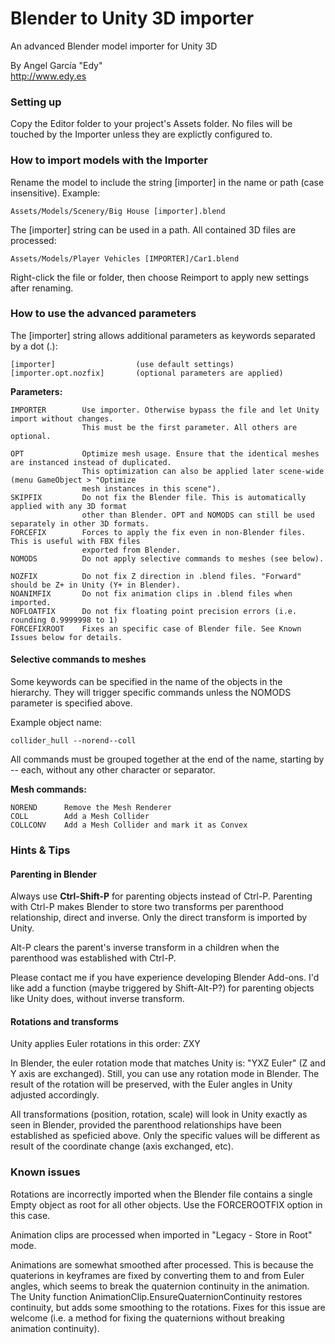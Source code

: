 ﻿Blender to Unity 3D importer
============================

An advanced Blender model importer for Unity 3D

By Angel García "Edy"  
http://www.edy.es

### Setting up

Copy the Editor folder to your project's Assets folder. No files will be touched by the Importer unless they are explictly configured to.

### How to import models with the Importer

Rename the model to include the string [importer] in the name or path (case insensitive). Example:

    Assets/Models/Scenery/Big House [importer].blend

The [importer] string can be used in a path. All contained 3D files are processed:

    Assets/Models/Player Vehicles [IMPORTER]/Car1.blend

Right-click the file or folder, then choose Reimport to apply new settings after renaming.

### How to use the advanced parameters

The [importer] string allows additional parameters as keywords separated by a dot (.):

	[importer]		  		    (use default settings)
	[importer.opt.nozfix]       (optional parameters are applied)
	
**Parameters:**

	IMPORTER		Use importer. Otherwise bypass the file and let Unity import without changes.
					This must be the first parameter. All others are optional.

	OPT				Optimize mesh usage. Ensure that the identical meshes are instanced instead of duplicated.
					This optimization can also be applied later scene-wide (menu GameObject > "Optimize
					mesh instances in this scene").
	SKIPFIX			Do not fix the Blender file. This is automatically applied with any 3D format
					other than Blender. OPT and NOMODS can still be used separately in other 3D formats.
	FORCEFIX		Forces to apply the fix even in non-Blender files. This is useful with FBX files
					exported from Blender.
	NOMODS			Do not apply selective commands to meshes (see below).
	
	NOZFIX			Do not fix Z direction in .blend files. "Forward" should be Z+ in Unity (Y+ in Blender).
	NOANIMFIX		Do not fix animation clips in .blend files when imported.
	NOFLOATFIX		Do not fix floating point precision errors (i.e. rounding 0.9999998 to 1)
	FORCEFIXROOT	Fixes an specific case of Blender file. See Known Issues below for details.

#### Selective commands to meshes

Some keywords can be specified in the name of the objects in the hierarchy. They will trigger
specific commands unless the NOMODS parameter is specified above.

Example object name:

	collider_hull --norend--coll
	
All commands must be grouped together at the end of the name, starting by -- each, without
any other character or separator.

**Mesh commands:**

	NOREND		Remove the Mesh Renderer
	COLL		Add a Mesh Collider
	COLLCONV	Add a Mesh Collider and mark it as Convex

### Hints & Tips

#### Parenting in Blender

Always use **Ctrl-Shift-P** for parenting objects instead of Ctrl-P. Parenting with Ctrl-P 
makes Blender to store two transforms per parenthood relationship, direct and inverse. 
Only the direct transform is imported by Unity.

Alt-P clears the parent's inverse transform in a children when the parenthood was established with Ctrl-P.

Please contact me if you have experience developing Blender Add-ons. I'd like add a function
(maybe triggered by Shift-Alt-P?) for parenting objects like Unity does, without inverse transform.

#### Rotations and transforms

Unity applies Euler rotations in this order: ZXY

In Blender, the euler rotation mode that matches Unity is: "YXZ Euler" (Z and Y axis are exchanged). 
Still, you can use any rotation mode in Blender. The result of the rotation will be preserved, with 
the Euler angles in Unity adjusted accordingly.

All transformations (position, rotation, scale) will look in Unity exactly as seen in Blender, 
provided the parenthood relationships have been established as speficied above. Only the specific 
values will be different as result of the coordinate change (axis exchanged, etc).

### Known issues

Rotations are incorrectly imported when the Blender file contains a single Empty object as root for 
all other objects. Use the FORCEROOTFIX option in this case.

Animation clips are processed when imported in "Legacy - Store in Root" mode.

Animations are somewhat smoothed after processed. This is because the quaterions in keyframes are
fixed by converting them to and from Euler angles, which seems to break the quaternion continuity
in the animation. The Unity function AnimationClip.EnsureQuaternionContinuity restores continuity, 
but adds some smoothing to the rotations. Fixes for this issue are welcome (i.e. a method for 
fixing the quaternions without breaking animation continuity).

